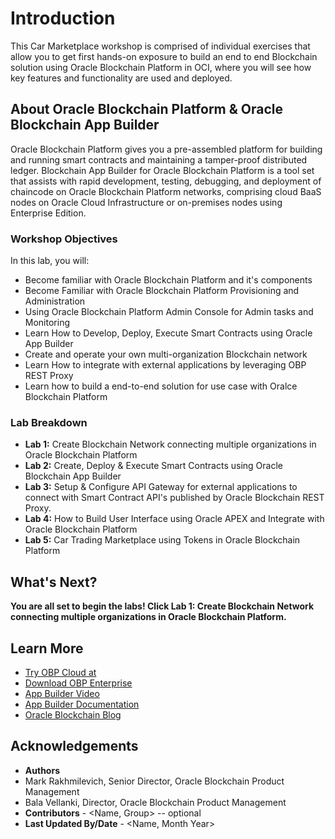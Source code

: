 # Introduction

This Car Marketplace workshop is comprised of individual exercises that allow you to get first hands-on exposure to build an end to end Blockchain solution using Oracle Blockchain Platform in OCI, where you will see how key features and functionality are used and deployed.

## About Oracle Blockchain Platform & Oracle Blockchain App Builder

Oracle Blockchain Platform gives you a pre-assembled platform for building and running smart contracts and maintaining a tamper-proof distributed ledger. Blockchain App Builder for Oracle Blockchain Platform is a tool set that assists with rapid development, testing, debugging, and deployment of chaincode on Oracle Blockchain Platform networks, comprising cloud BaaS nodes on Oracle Cloud Infrastructure or on-premises nodes using Enterprise Edition.


### Workshop Objectives

In this lab, you will:
* Become familiar with Oracle Blockchain Platform and it's components
* Become Familiar with Oracle Blockchain Platform Provisioning and Administration
* Using Oracle Blockchain Platform Admin Console for Admin tasks and Monitoring
* Learn How to Develop, Deploy, Execute Smart Contracts using Oracle App Builder
* Create and operate your own multi-organization Blockchain network
* Learn How to integrate with external applications by leveraging OBP REST Proxy
* Learn how to build a end-to-end solution for use case with Oralce Blockchain Platform


### Lab Breakdown
- **Lab 1:** Create Blockchain Network connecting multiple organizations in Oracle Blockchain Platform
- **Lab 2:** Create, Deploy & Execute Smart Contracts using Oracle Blockchain App Builder
- **Lab 3:** Setup & Configure API Gateway for external applications to connect with Smart Contract API's published by Oracle Blockchain REST Proxy.
- **Lab 4:** How to Build User Interface using Oracle APEX and Integrate with Oracle Blockchain Platform
- **Lab 5:** Car Trading Marketplace using Tokens in Oracle Blockchain Platform

## What's Next?

  **You are all set to begin the labs! Click Lab 1: Create Blockchain Network connecting multiple organizations in Oracle Blockchain Platform.**

## Learn More

* [Try OBP Cloud at](https://www.oracle.com/application-development/cloud-services/blockchain-platform/)
* [Download OBP Enterprise](https://www.oracle.com/database/technologies/blockchain-platform-enterprise-edition.html)
* [App Builder Video](https://www.youtube.com/watch?v=nO0AniQCzVg)
* [App Builder Documentation](https://docs.oracle.com/en/cloud/paas/blockchain-cloud/usingoci/using-chaincode-development-tools.html)
* [Oracle Blockchain Blog](blogs.oracle.com/blockchain)

## Acknowledgements

* **Authors** 
* Mark Rakhmilevich, Senior Director, Oracle Blockchain Product Management
* Bala Vellanki, Director, Oracle Blockchain Product Management
* **Contributors** -  <Name, Group> -- optional
* **Last Updated By/Date** - <Name, Month Year>
